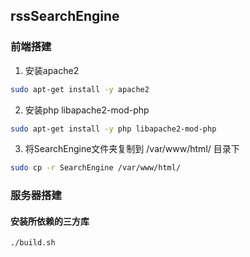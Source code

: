 rssSearchEngine
-----

### 前端搭建

1. 安装apache2
``` bash
sudo apt-get install -y apache2
```

2. 安装php libapache2-mod-php
``` bash
sudo apt-get install -y php libapache2-mod-php
```

3. 将SearchEngine文件夹复制到 /var/www/html/ 目录下
``` bash
sudo cp -r SearchEngine /var/www/html/
```

### 服务器搭建

#### 安装所依赖的三方库
``` bash
./build.sh
```
